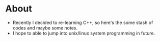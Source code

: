 # About

- Recently I decided to re-learning C++, so here's the some stash of codes and maybe some notes.
- I hope to able to jump into unix/linux system programming in future.
